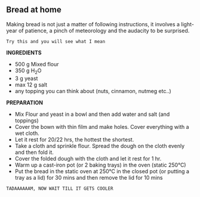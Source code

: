 ## Bread at home
Making bread is not just a matter of following instructions, it involves a light-year of patience, a pinch of meteorology and the audacity to be surprised.

`Try this and you will see what I mean`
<br>

**INGREDIENTS**

- 500 g Mixed flour
- 350 g H<sub>2</sub>O
- 3 g yeast
- max 12 g salt
- any topping you can think about (nuts, cinnamon, nutmeg etc..)

**PREPARATION**

- Mix Flour and yeast in a bowl and then add water and salt (and toppings)
- Cover the bown with thin film and make holes. Cover everything with a wet cloth.
- Let it rest for 20/22 hrs, the hottest the shortest.
- Take a cloth and sprinkle flour. Spread the dough on the cloth evenly and then fold it.
- Cover the folded dough with the cloth and let it rest for 1 hr.
- Warm up a cast-iron pot (or 2 baking trays) in the oven (static 250°C)
- Put the bread in the static oven at 250°C in the closed pot (or putting a tray as a lid) for 30 mins and then remove the lid for 10 mins

`TADAAAAAAM, NOW WAIT TILL IT GETS COOLER`
  
